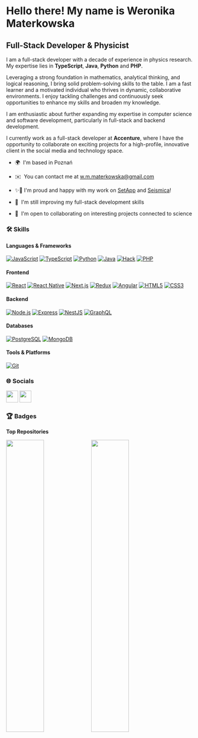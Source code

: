 Hello there! My name is Weronika Materkowska  
=====================================  

Full-Stack Developer & Physicist  
--------------------------------  

I am a full-stack developer with a decade of experience in physics research. My expertise lies in **TypeScript**, **Java**, **Python** and **PHP**.  

Leveraging a strong foundation in mathematics, analytical thinking, and logical reasoning, I bring solid problem-solving skills to the table. I am a fast learner and a motivated individual who thrives in dynamic, collaborative environments. I enjoy tackling challenges and continuously seek opportunities to enhance my skills and broaden my knowledge.  

I am enthusiastic about further expanding my expertise in computer science and software development, particularly in full-stack and backend development.  

I currently work as a full-stack developer at **Accenture**, where I have the opportunity to collaborate on exciting projects for a high-profile, innovative client in the social media and technology space.  

* 🌍  I'm based in Poznań  
* ✉️  You can contact me at [w.m.materkowska@gmail.com](mailto:w.m.materkowska@gmail.com)  
* ✨💪  I'm proud and happy with my work on [SetApp](http://github.com/blauprint) and [Seismica](https://github.com/wmaterkowska/seismica)!  

*   🧠  I'm still improving my full-stack development skills
*   🤝  I'm open to collaborating on interesting projects connected to science

### 🛠️ Skills  
#### Languages & Frameworks  
[![JavaScript](https://img.shields.io/badge/--F7DF1E?logo=javascript&logoColor=000)](https://www.javascript.com/)  [![TypeScript](https://img.shields.io/badge/--3178C6?logo=typescript&logoColor=ffffff)](https://www.typescriptlang.org/) [![Python](https://img.shields.io/badge/--3776AB?logo=python&logoColor=white)](https://www.python.org/) [![Java](https://img.shields.io/badge/Java-007396?logo=java&logoColor=white)](https://www.java.com/) [![Hack](https://img.shields.io/badge/Hack-000000?logo=hack&logoColor=white)](https://hacklang.org/) [![PHP](https://img.shields.io/badge/PHP-777BB4?logo=php&logoColor=white)](https://www.php.net/)  

#### Frontend  
[![React](https://img.shields.io/badge/React-61DAFB?logo=react&logoColor=white)](https://reactjs.org/) [![React Native](https://img.shields.io/badge/React_Native-61DAFB?logo=react&logoColor=white)](https://reactnative.dev/) [![Next.js](https://img.shields.io/badge/Next.js-000000?logo=next-dot-js&logoColor=white)](https://nextjs.org/docs) [![Redux](https://img.shields.io/badge/Redux-764ABC?logo=redux&logoColor=white)](https://redux.js.org/) [![Angular](https://img.shields.io/badge/Angular-DD0031?logo=angular&logoColor=white)](https://angular.io/) [![HTML5](https://img.shields.io/badge/HTML5-E34F26?logo=html5&logoColor=white)](https://developer.mozilla.org/en-US/docs/Glossary/HTML5) [![CSS3](https://img.shields.io/badge/CSS3-1572B6?logo=css3&logoColor=white)](https://www.w3.org/TR/CSS/#css)  

#### Backend  
[![Node.js](https://img.shields.io/badge/Node.js-339933?logo=node-dot-js&logoColor=white)](https://nodejs.org/en/) [![Express](https://img.shields.io/badge/Express-000000?logo=express&logoColor=white)](https://expressjs.com/) [![NestJS](https://img.shields.io/badge/NestJS-E0234E?logo=nestjs&logoColor=white)](https://docs.nestjs.com/) [![GraphQL](https://img.shields.io/badge/GraphQL-E10098?logo=graphql&logoColor=white)](https://graphql.org/)  

#### Databases  
[![PostgreSQL](https://img.shields.io/badge/PostgreSQL-336791?logo=postgresql&logoColor=white)](https://www.postgresql.org/) [![MongoDB](https://img.shields.io/badge/MongoDB-47A248?logo=mongodb&logoColor=white)](https://www.mongodb.com/)  

#### Tools & Platforms  
[![Git](https://img.shields.io/badge/Git-F05032?logo=git&logoColor=white)](https://git-scm.com/)  

### 🌐 Socials  
<p align="left">  
<a href="https://www.github.com/wmaterkowska" target="_blank" rel="noreferrer"><img src="https://raw.githubusercontent.com/danielcranney/readme-generator/main/public/icons/socials/github.svg" width="32" height="32" /></a>  
<a href="https://www.linkedin.com/in/weronika-materkowska-848142231/" target="_blank" rel="noreferrer"><img src="https://raw.githubusercontent.com/danielcranney/readme-generator/main/public/icons/socials/linkedin.svg" width="32" height="32" /></a>  
</p>  

### 🏆 Badges  
**Top Repositories**  
<div width="100%" align="center">  
<a href="https://github.com/wmaterkowska/seismica" align="left"><img align="left" width="45%" src="https://github-readme-stats.vercel.app/api/pin/?username=wmaterkowska&repo=seismica&title_color=0891b2&text_color=ffffff&icon_color=0891b2&bg_color=1c1917&hide_border=true&locale=en" /></a>  
</div> 
<div width="100%" align="center">  
<a href="https://github.com/wmaterkowska/wardrobe-organizer" align="left"><img align="left" width="45%" src="https://github-readme-stats.vercel.app/api/pin/?username=wmaterkowska&repo=wardrobe-organizer&title_color=0891b2&text_color=ffffff&icon_color=0891b2&bg_color=1c1917&hide_border=true&locale=en" /></a>  
</div> 
<br /><br /><br /><br /><br /><br /><br />  
